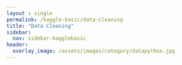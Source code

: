 ```yaml
---
layout : single
permalink: /kaggle-basic/data-cleaning
title: "Data Cleaning"
sidebar:
  nav: sidebar-kagglebasic
header:
  overlay_image: /assets/images/category/datapython.jpg
---
```

